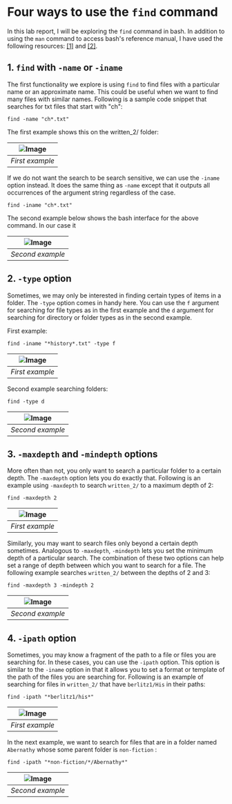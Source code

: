 # Four ways to use the `find` command

In this lab report, I will be exploring the `find` command in bash. In addition to using the `man` command to access bash's reference manual, I have used the following resources: [[1]](https://www.redhat.com/sysadmin/linux-find-command) and [[2]](https://adamtheautomator.com/bash-find/).

## 1. `find` with `-name` or `-iname`

The first functionality we explore is using `find` to find files with a particular name or an approximate name. This could be useful when we want to find many files with similar names. Following is a sample code snippet that searches for txt files that start with "ch": 

```
find -name "ch*.txt"
```

The first example shows this on the written_2/ folder:

| ![Image](a1.png) | 
|:--:| 
| *First example*

If we do not want the search to be search sensitive, we can use the `-iname` option instead. It does the same thing as `-name` except that it outputs all occurrences of the argument string regardless of the case.

```
find -iname "ch*.txt"
```

The second example below shows the bash interface for the above command. In our case it 

| ![Image](a2.png) | 
|:--:| 
| *Second example*

## 2. `-type` option

Sometimes, we may only be interested in finding certain types of items in a folder. The `-type` option comes in handy here. You can use the `f` argument for searching for file types as in the first example and the `d` argument for searching for directory or folder types as in the second example.

First example:

```
find -iname "*history*.txt" -type f
```

| ![Image](b1.png) | 
|:--:| 
| *First example*

Second example searching folders:

```
find -type d
```

| ![Image](b2.png) | 
|:--:| 
| *Second example*

## 3. `-maxdepth` and `-mindepth` options

More often than not, you only want to search a particular folder to a certain depth. The `-maxdepth` option lets you do exactly that. Following is an example using `-maxdepth` to search `written_2/` to a maximum depth of 2:

```
find -maxdepth 2
```

| ![Image](c1.png) | 
|:--:| 
| *First example*

Similarly, you may want to search files only beyond a certain depth sometimes. Analogous to `-maxdepth`, `-mindepth` lets you set the minimum depth of a particular search. The combination of these two options can help set a range of depth between which you want to search for a file. The following example searches `written_2/` between the depths of 2 and 3:

```
find -maxdepth 3 -mindepth 2
```

| ![Image](c2.png) | 
|:--:| 
| *Second example*

## 4. `-ipath` option

Sometimes, you may know a fragment of the path to a file or files you are searching for. In these cases, you can use the `-ipath` option. This option is similar to the `-iname` option in that it allows you to set a format or template of the path of the files you are searching for. Following is an example of searching for files in `written_2/` that have `berlitz1/His` in their paths:

```
find -ipath "*berlitz1/his*"
```

| ![Image](d1.png) | 
|:--:| 
| *First example*

In the next example, we want to search for files that are in a folder named `Abernathy` whose some parent folder is `non-fiction` : 

```
find -ipath "*non-fiction/*/Abernathy*"
```

| ![Image](d2.png) | 
|:--:| 
| *Second example*
